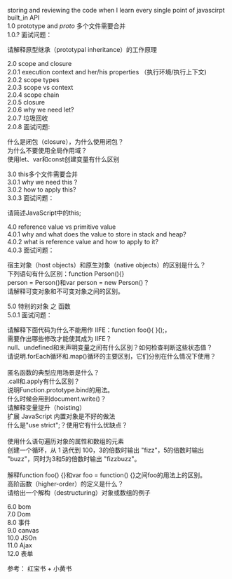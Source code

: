storing and reviewing  the code when I learn every single point of javascirpt built_in API <br>
1.0 prototype and _proto_ 多个文件需要合并<br>
1.0.? 面试问题：<br>

请解释原型继承（prototypal inheritance）的工作原理<br>





2.0 scope and closure<br>
2.0.1 execution context and her/his properties （执行环境/执行上下文)<br>
2.0.2 scope types <br>
2.0.3 scope  vs context <br>
2.0.4 scope chain<br>
2.0.5 closure <br>
2.0.6 why we need let?<br>
2.0.7 垃圾回收<br>
2.0.8 面试问题:<br>


什么是闭包（closure），为什么使用闭包？<br>
为什么不要使用全局作用域？<br>
使用let、var和const创建变量有什么区别<br>
  
  
  
  
  
3.0 this多个文件需要合并<br>
3.0.1 why we need this ?<br>
3.0.2 how to apply this?<br>
3.0.3 面试问题：<br>

请简述JavaScript中的this;<br>
      



4.0 reference value vs primitive value <br>
4.0.1  why and what does the value to store  in  stack and heap? <br>
4.0.2  what is reference value  and how to apply to it? <br>
4.0.3  面试问题：<br>

宿主对象（host objects）和原生对象（native objects）的区别是什么？<br>
下列语句有什么区别：function Person(){}<br>
person = Person()和var person = new Person()？<br>
请解释可变对象和不可变对象之间的区别。 <br>              




5.0 特别的对象 之 函数 <br>
5.0.1 面试问题：<br> 

请解释下面代码为什么不能用作 IIFE：function foo(){ }();，<br>
               需要作出哪些修改才能使其成为 IIFE？<br>
               null、undefined和未声明变量之间有什么区别？如何检查判断这些状态值？<br>
               请说明.forEach循环和.map()循环的主要区别，它们分别在什么情况下使用？<br>              
              匿名函数的典型应用场景是什么？<br>
              .call和.apply有什么区别？ <br>
              说明Function.prototype.bind的用法。<br>
               什么时候会用到document.write()？<br>
               请解释变量提升（hoisting）<br>
               扩展 JavaScript 内置对象是不好的做法<br>
              什么是"use strict";？使用它有什么优缺点？<br>  
             使用什么语句遍历对象的属性和数组的元素 <br>
               创建一个循环，从 1 迭代到 100，3的倍数时输出 "fizz"，5的倍数时输出 "buzz"，同时为3和5的倍数时输出 "fizzbuzz"。  <br>  
              解释function foo() {}和var foo = function() {}之间foo的用法上的区别。<br>
             高阶函数（higher-order）的定义是什么？<br>
               请给出一个解构（destructuring）对象或数组的例子<br>
              
              
              
6.0 bom<br>
7.0 Dom<br>
8.0 事件<br>
9.0 canvas<br>
10.0 JSOn<br>
11.0 Ajax<br>
12.0 表单<br>

参考： 红宝书 + 小黄书 
